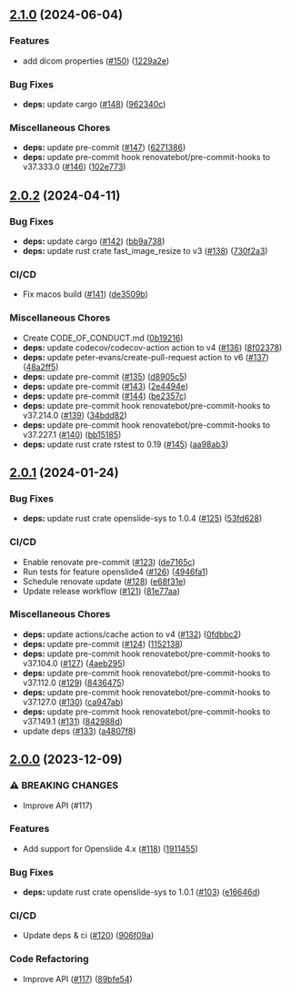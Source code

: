 ## [2.1.0](https://github.com/AzHicham/openslide-rs/compare/2.0.2...2.1.0) (2024-06-04)


### Features

* add dicom properties ([#150](https://github.com/AzHicham/openslide-rs/issues/150)) ([1229a2e](https://github.com/AzHicham/openslide-rs/commit/1229a2e197cb24dbb26f701e8d6d8707d4f8dede))


### Bug Fixes

* **deps:** update cargo ([#148](https://github.com/AzHicham/openslide-rs/issues/148)) ([962340c](https://github.com/AzHicham/openslide-rs/commit/962340c3f5eb331d085635b5b3a77c5b500fbe52))


### Miscellaneous Chores

* **deps:** update pre-commit ([#147](https://github.com/AzHicham/openslide-rs/issues/147)) ([6271386](https://github.com/AzHicham/openslide-rs/commit/6271386463ffa9bbab38e192a6d9c60cbc4939fd))
* **deps:** update pre-commit hook renovatebot/pre-commit-hooks to v37.333.0 ([#146](https://github.com/AzHicham/openslide-rs/issues/146)) ([102e773](https://github.com/AzHicham/openslide-rs/commit/102e7735c2d01c0231fe097c274129df26ff1f52))

## [2.0.2](https://github.com/AzHicham/openslide-rs/compare/2.0.1...2.0.2) (2024-04-11)


### Bug Fixes

* **deps:** update cargo ([#142](https://github.com/AzHicham/openslide-rs/issues/142)) ([bb9a738](https://github.com/AzHicham/openslide-rs/commit/bb9a738689f229750fef6b0de805d546d20ac9e6))
* **deps:** update rust crate fast_image_resize to v3 ([#138](https://github.com/AzHicham/openslide-rs/issues/138)) ([730f2a3](https://github.com/AzHicham/openslide-rs/commit/730f2a3a29f7f7b30d44dc42d6a3877fc31ba4a7))


### CI/CD

* Fix macos build ([#141](https://github.com/AzHicham/openslide-rs/issues/141)) ([de3509b](https://github.com/AzHicham/openslide-rs/commit/de3509b1c9ea5b782b09b77b8e52ebd23413c7d9))


### Miscellaneous Chores

* Create CODE_OF_CONDUCT.md ([0b19216](https://github.com/AzHicham/openslide-rs/commit/0b19216962213d222393a61795533b0061147850))
* **deps:** update codecov/codecov-action action to v4 ([#136](https://github.com/AzHicham/openslide-rs/issues/136)) ([8f02378](https://github.com/AzHicham/openslide-rs/commit/8f02378def20dad79b7d20aed8d2f0f8b1a10929))
* **deps:** update peter-evans/create-pull-request action to v6 ([#137](https://github.com/AzHicham/openslide-rs/issues/137)) ([48a2ff5](https://github.com/AzHicham/openslide-rs/commit/48a2ff5ac2d392efeed76422de23c21f5b9f3cf1))
* **deps:** update pre-commit ([#135](https://github.com/AzHicham/openslide-rs/issues/135)) ([d8905c5](https://github.com/AzHicham/openslide-rs/commit/d8905c5077daad96e302acab414fe95fb1860f6f))
* **deps:** update pre-commit ([#143](https://github.com/AzHicham/openslide-rs/issues/143)) ([2e4494e](https://github.com/AzHicham/openslide-rs/commit/2e4494ed9432bdc93acc6ecef824d8cd73530005))
* **deps:** update pre-commit ([#144](https://github.com/AzHicham/openslide-rs/issues/144)) ([be2357c](https://github.com/AzHicham/openslide-rs/commit/be2357c007da61a721b122d1dab274d28e839754))
* **deps:** update pre-commit hook renovatebot/pre-commit-hooks to v37.214.0 ([#139](https://github.com/AzHicham/openslide-rs/issues/139)) ([34bdd82](https://github.com/AzHicham/openslide-rs/commit/34bdd82572dbb9f69e8cf94d98cda031cb2910e8))
* **deps:** update pre-commit hook renovatebot/pre-commit-hooks to v37.227.1 ([#140](https://github.com/AzHicham/openslide-rs/issues/140)) ([bb15185](https://github.com/AzHicham/openslide-rs/commit/bb15185d4c12a7756c6aca935495d4d34eb7bae6))
* **deps:** update rust crate rstest to 0.19 ([#145](https://github.com/AzHicham/openslide-rs/issues/145)) ([aa98ab3](https://github.com/AzHicham/openslide-rs/commit/aa98ab37122b783457d2eb817164b2131a0bf9f0))

## [2.0.1](https://github.com/AzHicham/openslide-rs/compare/2.0.0...2.0.1) (2024-01-24)


### Bug Fixes

* **deps:** update rust crate openslide-sys to 1.0.4 ([#125](https://github.com/AzHicham/openslide-rs/issues/125)) ([53fd628](https://github.com/AzHicham/openslide-rs/commit/53fd62845eacc1e4e4ae729c3c8261cdd0326cac))


### CI/CD

* Enable renovate pre-commit ([#123](https://github.com/AzHicham/openslide-rs/issues/123)) ([de7165c](https://github.com/AzHicham/openslide-rs/commit/de7165c78dcbcffae6b349dd42d8bcf0c6737ede))
* Run tests for feature openslide4 ([#126](https://github.com/AzHicham/openslide-rs/issues/126)) ([4946fa1](https://github.com/AzHicham/openslide-rs/commit/4946fa1066c2c83792b8a2a1c0c84789a611954f))
* Schedule renovate update ([#128](https://github.com/AzHicham/openslide-rs/issues/128)) ([e68f31e](https://github.com/AzHicham/openslide-rs/commit/e68f31eebf1abc46f3ef6fc12f15ffa2f8f5a72e))
* Update release workflow ([#121](https://github.com/AzHicham/openslide-rs/issues/121)) ([81e77aa](https://github.com/AzHicham/openslide-rs/commit/81e77aa340c2d5cae13f60f9cebbb1f5a5081bb6))


### Miscellaneous Chores

* **deps:** update actions/cache action to v4 ([#132](https://github.com/AzHicham/openslide-rs/issues/132)) ([0fdbbc2](https://github.com/AzHicham/openslide-rs/commit/0fdbbc232c56d7e8802e41c69167c9e75d62a946))
* **deps:** update pre-commit ([#124](https://github.com/AzHicham/openslide-rs/issues/124)) ([1152138](https://github.com/AzHicham/openslide-rs/commit/1152138cfc89e0b2e2c3293fa1146ab5eadd6183))
* **deps:** update pre-commit hook renovatebot/pre-commit-hooks to v37.104.0 ([#127](https://github.com/AzHicham/openslide-rs/issues/127)) ([4aeb295](https://github.com/AzHicham/openslide-rs/commit/4aeb2957d956b70561c250148ee7f15252875f7e))
* **deps:** update pre-commit hook renovatebot/pre-commit-hooks to v37.112.0 ([#129](https://github.com/AzHicham/openslide-rs/issues/129)) ([8436475](https://github.com/AzHicham/openslide-rs/commit/8436475383ffdf27688fe0d3476787a72e062325))
* **deps:** update pre-commit hook renovatebot/pre-commit-hooks to v37.127.0 ([#130](https://github.com/AzHicham/openslide-rs/issues/130)) ([ca947ab](https://github.com/AzHicham/openslide-rs/commit/ca947ab98e761f87ffea7216c97fdd75dbced540))
* **deps:** update pre-commit hook renovatebot/pre-commit-hooks to v37.149.1 ([#131](https://github.com/AzHicham/openslide-rs/issues/131)) ([842988d](https://github.com/AzHicham/openslide-rs/commit/842988d43aeeb297a2dd6612b1cbef9b13a89bf4))
* update deps ([#133](https://github.com/AzHicham/openslide-rs/issues/133)) ([a4807f8](https://github.com/AzHicham/openslide-rs/commit/a4807f8b42a5977eeadf13ce81c48585f1b57c58))

## [2.0.0](https://github.com/AzHicham/openslide-rs/compare/1.2.1...2.0.0) (2023-12-09)


### ⚠ BREAKING CHANGES

* Improve API (#117)

### Features

* Add support for Openslide 4.x ([#118](https://github.com/AzHicham/openslide-rs/issues/118)) ([1911455](https://github.com/AzHicham/openslide-rs/commit/1911455402a3039f56a72cc8befd60da3bc72711))


### Bug Fixes

* **deps:** update rust crate openslide-sys to 1.0.1 ([#103](https://github.com/AzHicham/openslide-rs/issues/103)) ([e16646d](https://github.com/AzHicham/openslide-rs/commit/e16646d152426afb4ea76ca073c0b00ebc8b433c))


### CI/CD

* Update deps & ci ([#120](https://github.com/AzHicham/openslide-rs/issues/120)) ([906f09a](https://github.com/AzHicham/openslide-rs/commit/906f09a9e40acb268735fbebd178862a8d4902d5))


### Code Refactoring

* Improve API ([#117](https://github.com/AzHicham/openslide-rs/issues/117)) ([89bfe54](https://github.com/AzHicham/openslide-rs/commit/89bfe54d3f67be427ccf4d77d1a111cb8b7a6e8b))
